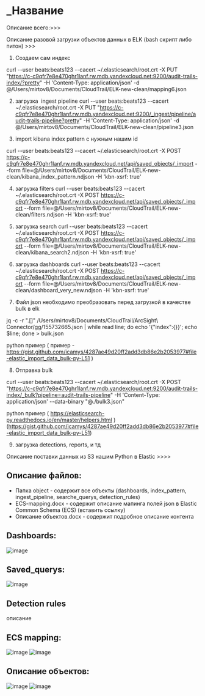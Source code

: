 # _Название
Описание всего:>>>


Описание разовой загрузки объектов данных в ELK (bash скрипт либо питон) >>>
1) Создаем сам индекс

curl --user beats:beats123 --cacert ~/.elasticsearch/root.crt -X PUT "https://c-c9qfr7e8e470ghr1lanf.rw.mdb.yandexcloud.net:9200/audit-trails-index/?pretty" -H 'Content-Type: application/json' -d @/Users/mirtov8/Documents/CloudTrail/ELK-new-clean/mapping6.json 

2) загрузка  ingest pipeline
curl --user beats:beats123 --cacert ~/.elasticsearch/root.crt -X PUT "https://c-c9qfr7e8e470ghr1lanf.rw.mdb.yandexcloud.net:9200/_ingest/pipeline/audit-trails-pipeline?pretty" -H 'Content-Type: application/json' -d @/Users/mirtov8/Documents/CloudTrail/ELK-new-clean/pipeline3.json

3) import kibana index pattern с нужным нашим id

curl --user beats:beats123 --cacert ~/.elasticsearch/root.crt -X POST https://c-c9qfr7e8e470ghr1lanf.rw.mdb.yandexcloud.net/api/saved_objects/_import --form file=@/Users/mirtov8/Documents/CloudTrail/ELK-new-clean/kibana_index_pattern.ndjson -H 'kbn-xsrf: true'

4) загрузка filters
curl --user beats:beats123 --cacert ~/.elasticsearch/root.crt -X POST https://c-c9qfr7e8e470ghr1lanf.rw.mdb.yandexcloud.net/api/saved_objects/_import --form file=@/Users/mirtov8/Documents/CloudTrail/ELK-new-clean/filters.ndjson -H 'kbn-xsrf: true'

5) загрузка search
curl --user beats:beats123 --cacert ~/.elasticsearch/root.crt -X POST https://c-c9qfr7e8e470ghr1lanf.rw.mdb.yandexcloud.net/api/saved_objects/_import --form file=@/Users/mirtov8/Documents/CloudTrail/ELK-new-clean/kibana_search2.ndjson -H 'kbn-xsrf: true'


6) загрузка dashboards 
curl --user beats:beats123 --cacert ~/.elasticsearch/root.crt -X POST https://c-c9qfr7e8e470ghr1lanf.rw.mdb.yandexcloud.net/api/saved_objects/_import --form file=@/Users/mirtov8/Documents/CloudTrail/ELK-new-clean/dashboard_very_new.ndjson -H 'kbn-xsrf: true'

7) Файл json необходимо преобразовать перед загрузкой в качестве bulk в elk

jq -c -r ".[]" /Users/mirtov8/Documents/CloudTrail/ArcSight\ Connector/gg/155732665.json | while read line; do echo '{"index":{}}'; echo $line; done > bulk.json 

python пример ( пример - https://gist.github.com/icamys/4287ae49d20ff2add3db86e2b2053977#file-elastic_import_data_bulk-py-L51 )

8) Отправка bulk

curl --user beats:beats123 --cacert ~/.elasticsearch/root.crt  -X POST "https://c-c9qfr7e8e470ghr1lanf.rw.mdb.yandexcloud.net:9200/audit-trails-index/_bulk?pipeline=audit-trails-pipeline" -H 'Content-Type: application/json' --data-binary "@./bulk3.json"

python пример ( https://elasticsearch-py.readthedocs.io/en/master/helpers.html ) (https://gist.github.com/icamys/4287ae49d20ff2add3db86e2b2053977#file-elastic_import_data_bulk-py-L51)

9) загрузка detections, reports, и тд





Описание поставки данных из S3 нашим Python в Elastic >>>>





## Описание файлов:
- Папка object - содержит все объекты (dashboards, index_pattern, ingest_pipeline, searche_querys, detection_rules)
- ECS-mapping.docx - содержит описание мапинга полей json в Elastic Common Schema (ECS) (вставить ссылку)
- Описание объектов.docx - содержит подробное описание контента

## Dashboards:

![image](https://user-images.githubusercontent.com/85429798/125829594-3fab4999-e010-4bd8-86b0-20acdcfb69c9.png)

## Saved_querys:

![image](https://user-images.githubusercontent.com/85429798/125829729-15aae7f7-39b8-4aec-8286-357887c22532.png)

## Detection rules
описание

## ECS mapping:

![image](https://user-images.githubusercontent.com/85429798/125829841-2ba8b617-72fe-469f-afbb-23c123e6a4ba.png)
![image](https://user-images.githubusercontent.com/85429798/125829855-17e82a95-a9ca-4bc1-b0de-3303792caf25.png)

## Описание объектов:

![image](https://user-images.githubusercontent.com/85429798/125829924-c65013ca-c801-4de8-9aba-7b9da168dcec.png)
![image](https://user-images.githubusercontent.com/85429798/125829935-c71833c9-0013-4d52-9e66-b96cde65b9a5.png)
